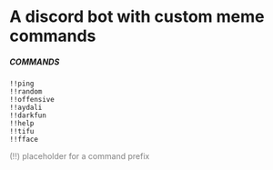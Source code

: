 # A discord bot with custom meme commands


<h5>COMMANDS</h5>

`!!ping`<br />
`!!random`<br />
`!!offensive`<br />
`!!aydali`<br />
`!!darkfun`<br />
`!!help`<br />
`!!tifu`<br />
`!!fface`<br />



<span style="color:gray">(!!) placeholder for a command prefix</span>



